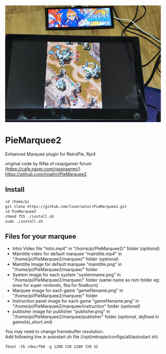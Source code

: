 ![marquee example00](piemarquee00.jpg)


# PieMarquee2
Enhanced Marquee plugin for RetroPie, Rpi4

original code by RiNa of raspigamer forum (https://cafe.naver.com/raspigamer/)<br/>
https://github.com/rinalim/PieMarquee2

## Install
```
cd /home/pi
git clone https://github.com/losernator/PieMarquee2.git
cd PieMarquee2
chmod 755 ./install.sh
sudo ./install.sh
```

## Files for your marquee

  * Intro Video file "intro.mp4" in "/home/pi/PieMarquee2/" folder (*optional*)
  * Maintitle video for default marquee "maintitle.mp4" in "/home/pi/PieMarquee2/marquee/" folder (*optional*)
  * Maintitle Image for default marquee "maintitle.png" in "/home/pi/PieMarquee2/marquee/" folder
  * Syetem image for each system "systemname.png" in "/home/pi/PieMarquee2/marquee/" folder (same name as rom folder eg: snes for super nintendo, fba for finalburn)
  * Marquee image for each game "gamefilename.png" in "/home/pi/PieMarquee2/marquee/" folder
  * Instruction panel image for each game "gamefilename.png" in "/home/pi/PieMarquee2/marquee/instruction" folder (*optional*)
  * publisher image for publisher "publisher.png" in "/home/pi/PieMarquee2/marquee/publisher" folder (*optional, defined in gamelist_short.xml*)
  

You may need to change framebuffer resolution.<br/>
Add following line in autostart.sh file (/opt/retropie/configs/all/autostart.sh)

```fbset -fb /dev/fb0 -g 1280 720 1280 720 32```
